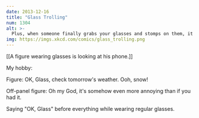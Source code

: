 ```yaml
---
date: 2013-12-16
title: "Glass Trolling"
num: 1304
alt: >-
  Plus, when someone finally grabs your glasses and stomps on them, it costs way less than $1,500 to replace them.
img: https://imgs.xkcd.com/comics/glass_trolling.png
---
```

[[A figure wearing glasses is looking at his phone.]]

My hobby: 

Figure: OK, Glass, check tomorrow's weather. Ooh, snow! 

Off-panel figure: Oh my God, it's somehow even more annoying than if you had it. 

Saying "OK, Glass" before everything while wearing regular glasses. 

